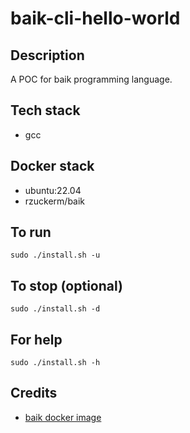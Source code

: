 # baik-cli-hello-world

## Description
A POC for baik programming language.

## Tech stack
- gcc

## Docker stack
- ubuntu:22.04
- rzuckerm/baik

## To run
`sudo ./install.sh -u`

## To stop (optional)
`sudo ./install.sh -d`

## For help
`sudo ./install.sh -h`

## Credits
- [baik docker image](https://github.com/rzuckerm/baik-docker-image.git)